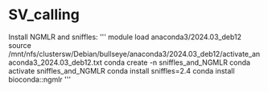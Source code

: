 # SV_calling
Install NGMLR and sniffles:
'''
module load anaconda3/2024.03_deb12
source /mnt/nfs/clustersw/Debian/bullseye/anaconda3/2024.03_deb12/activate_anaconda3_2024.03_deb12.txt
conda create -n sniffles_and_NGMLR
conda activate sniffles_and_NGMLR
conda install sniffles=2.4
conda install bioconda::ngmlr
'''
